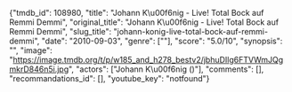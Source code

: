 {"tmdb_id": 108980, "title": "Johann K\u00f6nig - Live! Total Bock auf Remmi Demmi", "original_title": "Johann K\u00f6nig - Live! Total Bock auf Remmi Demmi", "slug_title": "johann-konig-live-total-bock-auf-remmi-demmi", "date": "2010-09-03", "genre": [""], "score": "5.0/10", "synopsis": "", "image": "https://image.tmdb.org/t/p/w185_and_h278_bestv2/jbhuDIlg6FTVWmJQgmkrD846n5i.jpg", "actors": ["Johann K\u00f6nig ()"], "comments": [], "recommandations_id": [], "youtube_key": "notfound"}